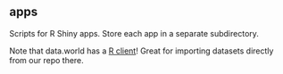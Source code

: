## apps

Scripts for R Shiny apps. Store each app in a separate subdirectory.

Note that data.world has a [R client](https://github.com/datadotworld/data.world-r)! Great for importing datasets directly from our repo there.

